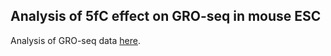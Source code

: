 ## Analysis of 5fC effect on GRO-seq in mouse ESC

Analysis of GRO-seq data [here](Groseq_mESC.md).
